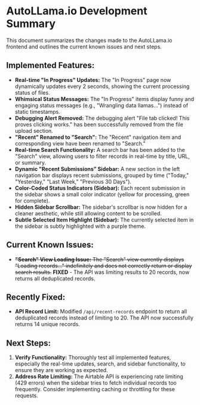 # AutoLLama.io Development Summary

This document summarizes the changes made to the AutoLLama.io frontend and outlines the current known issues and next steps.

## Implemented Features:

*   **Real-time "In Progress" Updates:** The "In Progress" page now dynamically updates every 2 seconds, showing the current processing status of files.
*   **Whimsical Status Messages:** The "In Progress" items display funny and engaging status messages (e.g., "Wrangling data llamas...") instead of static timestamps.
*   **Debugging Alert Removed:** The debugging alert "File tab clicked! This proves clicking works." has been successfully removed from the file upload section.
*   **"Recent" Renamed to "Search":** The "Recent" navigation item and corresponding view have been renamed to "Search."
*   **Real-time Search Functionality:** A search bar has been added to the "Search" view, allowing users to filter records in real-time by title, URL, or summary.
*   **Dynamic "Recent Submissions" Sidebar:** A new section in the left navigation bar displays recent submissions, grouped by time ("Today," "Yesterday," "Last Week," "Previous 30 Days").
*   **Color-Coded Status Indicators (Sidebar):** Each recent submission in the sidebar shows a small color indicator (yellow for processing, green for complete).
*   **Hidden Sidebar Scrollbar:** The sidebar's scrollbar is now hidden for a cleaner aesthetic, while still allowing content to be scrolled.
*   **Subtle Selected Item Highlight (Sidebar):** The currently selected item in the sidebar is subtly highlighted with a purple theme.

## Current Known Issues:

*   ~~**"Search" View Loading Issue:** The "Search" view currently displays "Loading records..." indefinitely and does not correctly return or display search results.~~ **FIXED** - The API was limiting results to 20 records, now returns all deduplicated records.

## Recently Fixed:

*   **API Record Limit:** Modified `/api/recent-records` endpoint to return all deduplicated records instead of limiting to 20. The API now successfully returns 14 unique records.

## Next Steps:

1.  **Verify Functionality:** Thoroughly test all implemented features, especially the real-time updates, search, and sidebar functionality, to ensure they are working as expected.
2.  **Address Rate Limiting:** The Airtable API is experiencing rate limiting (429 errors) when the sidebar tries to fetch individual records too frequently. Consider implementing caching or throttling for these requests.
